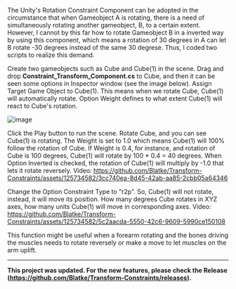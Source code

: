 The Unity's Rotation Constraint Component can be adopted in the circumstance that when Gameobject A is rotating, there is a need of simultaneously rotating another gameobject, B, to a certain extent. However, I cannot by this far how to rotate Gameobject B in a inverted way by using this component, which means a rotation of 30 degrees in A can let B rotate -30 degrees instead of the same 30 degrese.
Thus, I coded two scripts to realize this demand.

Create two gameobjects such as Cube and Cube(1) in the scene. 
Drag and drop **Constraint_Transform_Component.cs** to Cube, and then it can be seen some options in Inspector window (see the image below).
Assign Target Game Object to Cube(1). This means when we rotate Cube, Cube(1) will automatically rotate.
Option Weight defines to what extent Cube(1) will react to Cube's rotation.

![image](https://github.com/Blatke/Transform-Constraints/assets/125734582/6068541e-6947-49d5-8940-9ef7254b75e1)


Click the Play button to run the scene.
Rotate Cube, and you can see Cube(1) is rotating. The Weight is set to 1.0 which means Cube(1) will 100% follow the rotation of Cube. If Weight is 0.4, for instance, and rotation of Cube is 100 degrees, Cube(1) will rotate by 100 * 0.4 = 40 degrees.
When Option Inverted is checked, the rotation of Cube(1) will multiply by -1.0 that lets it rotate reversely.
Video: https://github.com/Blatke/Transform-Constraints/assets/125734582/3cc740ea-8d45-42ab-aa85-2cbb05a64346

Change the Option Constraint Type to "r2p". So, Cube(1) will not rotate, instead, it will move its position. How many degrees Cube rotates in XYZ axes, how many units Cube(1) will move in corresponding axes. 
Video: https://github.com/Blatke/Transform-Constraints/assets/125734582/5c2aacda-5550-42c6-9609-5990ce150108

This function might be useful when a forearm rotating and the bones driving the muscles needs to rotate reversely or make a move to let muscles on the arm uplift.

-------
**This project was updated. For the new features, please check the Release (https://github.com/Blatke/Transform-Constraints/releases).**
